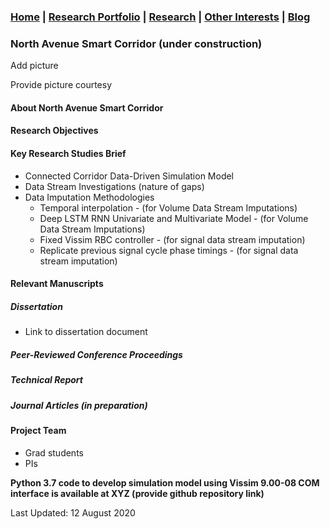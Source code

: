 ### [Home](README.md) | [Research Portfolio](/research.md) | [Research](research_projects.md) | [Other Interests](other_interests.md) | [Blog](blog.md) 

### North Avenue Smart Corridor (under construction)
Add picture 

Provide picture courtesy

#### About North Avenue Smart Corridor

#### Research Objectives

#### Key Research Studies Brief 

- Connected Corridor Data-Driven Simulation Model
- Data Stream Investigations (nature of gaps)
- Data Imputation Methodologies 
  - Temporal interpolation - (for Volume Data Stream Imputations)
  - Deep LSTM RNN Univariate and Multivariate Model - (for Volume Data Stream Imputations)
  - Fixed Vissim RBC controller - (for signal data stream imputation)
  - Replicate previous signal cycle phase timings - (for signal data stream imputation)
  
 #### Relevant Manuscripts
 
 ##### Dissertation 
  - Link to dissertation document
  
 ##### Peer-Reviewed Conference Proceedings
  
 ##### Technical Report
 
 ##### Journal Articles (in preparation)

#### Project Team 
- Grad students
- PIs

**Python 3.7 code to develop simulation model using Vissim 9.00-08 COM interface is available at XYZ (provide github repository link)**

Last Updated: 12 August 2020



